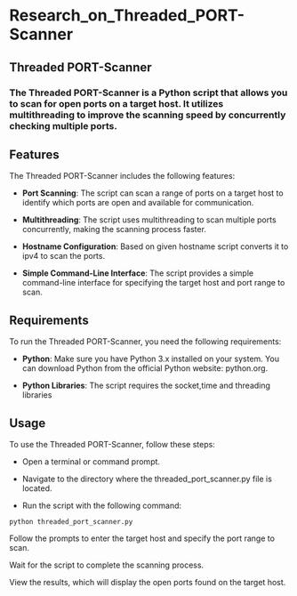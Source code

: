 # Research_on_Threaded_PORT-Scanner

## Threaded PORT-Scanner
### The Threaded PORT-Scanner is a Python script that allows you to scan for open ports on a target host. It utilizes multithreading to improve the scanning speed by concurrently checking multiple ports.

## Features
The Threaded PORT-Scanner includes the following features:

+ **Port Scanning**: The script can scan a range of ports on a target host to identify which ports are open and available for communication.

+ **Multithreading**: The script uses multithreading to scan multiple ports concurrently, making the scanning process faster.

+ **Hostname Configuration**: Based on given hostname script converts it to ipv4 to scan the ports.

+ **Simple Command-Line Interface**: The script provides a simple command-line interface for specifying the target host and port range to scan.

## Requirements
To run the Threaded PORT-Scanner, you need the following requirements:

+ **Python**: Make sure you have Python 3.x installed on your system. You can download Python from the official Python website: python.org.

+ **Python Libraries**: The script requires the socket,time and threading  libraries

## Usage
To use the Threaded PORT-Scanner, follow these steps:

+ Open a terminal or command prompt.

+ Navigate to the directory where the threaded_port_scanner.py file is located.

+ Run the script with the following command:
```
python threaded_port_scanner.py
```
Follow the prompts to enter the target host and specify the port range to scan.

Wait for the script to complete the scanning process.

View the results, which will display the open ports found on the target host.
